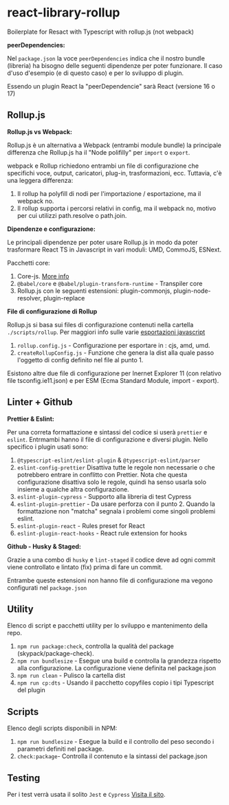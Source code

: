 # react-library-rollup

Boilerplate for Resact with Typescript with rollup.js (not webpack)

**peerDependencies:**

Nel ```package.json``` la voce ```peerDependencies``` indica che il nostro bundle (libreria) ha bisogno delle seguenti dipendenze per poter funzionare. Il caso d'uso d'esempio (e di questo caso) e per lo sviluppo di plugin.

Essendo un plugin React la "peerDependencie" sarà React (versione 16 o 17)

## Rollup.js

**Rollup.js vs Webpack:**

Rollup.js è un alternativa a Webpack (entrambi module bundle) la principale differenza che Rollup.js ha il "Node polifilly" per `import` o `export`.

webpack e Rollup richiedono entrambi un file di configurazione che specifichi voce, output, caricatori, plug-in, trasformazioni, ecc. Tuttavia, c'è una leggera differenza:

1. Il rollup ha polyfill di nodi per l'importazione / esportazione, ma il webpack no.
2. Il rollup supporta i percorsi relativi in config, ma il webpack no, motivo per cui utilizzi path.resolve o path.join.

**Dipendenze e configurazione:**

Le principali dipendenze per poter usare Rollup.js in modo da poter trasformare React TS in Javascript in vari moduli: UMD, CommoJS, ESNext.

Pacchetti core:

1. Core-js. [More info](https://www.npmjs.com/package/core-js)
2. ```@babel/core``` e ```@babel/plugin-transform-runtime``` - Transpiler core
3. Rollup.js con le seguenti estensioni: plugin-commonjs, plugin-node-resolver, plugin-replace

**File di configurazione di Rollup**

Rollup.js si basa sui  files di configurazione contenuti nella cartella ```./scripts/rollup```.
Per maggiori info sulle varie [esportazioni javascript](https://dev.to/iggredible/what-the-heck-are-cjs-amd-umd-and-esm-ikm)

1. ```rollup.config.js``` - Configurazione per esportare in : cjs, amd, umd.
2. ```createRollupConfig.js``` - Funzione che genera la dist alla quale passo l'oggetto di config definito nel file al punto 1.

Esistono altre due file di configurazione per Inernet Explorer 11 (con relativo file tsconfig.ie11.json) e per ESM (Ecma Standard Module, import - export).

## Linter + Github

**Prettier & Eslint:**

Per una correta formattazione e sintassi del codice si userà ```prettier``` e ```eslint```. Entrmambi hanno il file di configurazione e diversi plugin. Nello specifico i plugin usati sono:

1. ```@typescript-eslint/eslint-plugin``` & ```@typescript-eslint/parser```
2. ```eslint-config-prettier```
   Disattiva tutte le regole non necessarie o che potrebbero entrare in conflitto con Prettier. Nota che questa configurazione disattiva solo le regole, quindi ha senso usarla solo insieme a qualche altra configurazione.
3. ```eslint-plugin-cypress``` - Supporto alla libreria di test Cypress
4. ```eslint-plugin-prettier``` - Da usare perforza con il punto 2. Quando la formattazione non "matcha" segnala i problemi come singoli problemi eslint.
5. ```eslint-plugin-react``` - Rules preset for React
6. ```eslint-plugin-react-hooks``` - React rule extension for hooks

**Github - Husky & Staged:**

Grazie a una combo di ```husky``` e ```lint-staged``` il codice deve ad ogni commit viene controllato e lintato (fix) prima di fare un commit.

Entrambe queste estensioni non hanno file di configurazione ma vegono configurati nel ```package.json```






## Utility

Elenco di script e pacchetti utility per lo sviluppo e mantenimento della repo.

1. ```npm run package:check```, controlla la qualità del package (skypack/package-check).
2. ```npm run bundlesize``` - Esegue una build e controlla la grandezza rispetto alla configurazione. La configurazione viene definita nel package.json
3. ```npm run clean``` - Pulisco la cartella dist
4. ```npm run cp:dts``` - Usando il pacchetto copyfiles copio i tipi Typescript del plugin

## Scripts

Elenco degli scripts disponibili in NPM:

1. ```npm run bundlesize``` - Esegue la build e il controllo del peso secondo i parametri definiti nel package.
2. ```check:package```- Controlla il contenuto e la sintassi del package.json

## Testing

Per i test verrà usata il solito ```Jest``` e ```Cypress``` [Visita il sito](https://www.cypress.io/).
